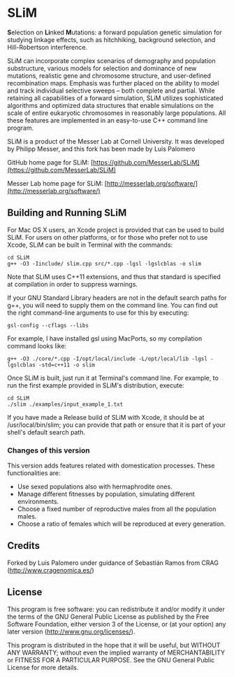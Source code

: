# SLiM

**S**election on **Li**nked **M**utations: a forward population genetic simulation for studying linkage effects, such as hitchhiking, background selection, and Hill-Robertson interference.

SLiM can incorporate complex scenarios of demography and population substructure, various models for selection and dominance of new mutations, realistic gene and chromosome structure, and user-defined recombination maps. Emphasis was further placed on the ability to model and track individual selective sweeps – both complete and partial. While retaining all capabilities of a forward simulation, SLiM utilizes sophisticated algorithms and optimized data structures that enable simulations on the scale of entire eukaryotic chromosomes in reasonably large populations. All these features are implemented in an easy-to-use C++ command line program.

SLiM is a product of the Messer Lab at Cornell University. It was developed by Philipp Messer, and this fork has been made by Luis Palomero

GitHub home page for SLiM: [https://github.com/MesserLab/SLiM](https://github.com/MesserLab/SLiM)

Messer Lab home page for SLiM: [http://messerlab.org/software/](http://messerlab.org/software/)

## Building and Running SLiM

For Mac OS X users, an Xcode project is provided that can be used to build SLiM. For users on other platforms, or for those who prefer not to use Xcode, SLiM can be built in Terminal with the commands:

```
cd SLiM
g++ -O3 -Iinclude/ slim.cpp src/*.cpp -lgsl -lgslcblas -o slim
```

Note that SLiM uses C++11 extensions, and thus that standard is specified at compilation in order to suppress warnings.

If your GNU Standard Library headers are not in the default search paths for g++, you will need to supply them on the command line.  You can find out the right command-line arguments to use for this by executing:

```
gsl-config --cflags --libs
```

For example, I have installed gsl using MacPorts, so my compilation command looks like:

```
g++ -O3 ./core/*.cpp -I/opt/local/include -L/opt/local/lib -lgsl -lgslcblas -std=c++11 -o slim
```

Once SLiM is built, just run it at Terminal's command line. For example, to run the first example provided in SLiM's distribution, execute:

```
cd SLiM
./slim ./examples/input_example_1.txt
```

If you have made a Release build of SLiM with Xcode, it should be at /usr/local/bin/slim; you can provide that path or ensure that it is part of your shell's default search path.

### Changes of this version

This version adds features related with domestication processes. These functionalities are:
 - Use sexed populations also with hermaphrodite ones.
 - Manage different fitnesses by population, simulating different environments.
 - Choose a fixed number of reproductive males from all the population males.
 - Choose a ratio of females which will be reproduced at every generation. 

## Credits

Forked by Luis Palomero under guidance of Sebastián Ramos from CRAG (http://www.cragenomica.es/)

## License

 This program is free software: you can redistribute it and/or modify
 it under the terms of the GNU General Public License as published by
 the Free Software Foundation, either version 3 of the License, or
 (at your option) any later version (http://www.gnu.org/licenses/).

 This program is distributed in the hope that it will be useful,
 but WITHOUT ANY WARRANTY; without even the implied warranty of
 MERCHANTABILITY or FITNESS FOR A PARTICULAR PURPOSE.  See the
 GNU General Public License for more details.
